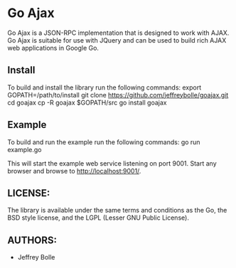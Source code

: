 Go Ajax
=======

  Go Ajax is a JSON-RPC implementation that is designed to work with AJAX.  Go Ajax is suitable for use with JQuery and can be used to build rich AJAX web applications in Google Go.

Install
-------
  To build and install the library run the following commands:
	export GOPATH=/path/to/install
    git clone https://github.com/jeffreybolle/goajax.git
    cd goajax
	cp -R goajax $GOPATH/src
    go install goajax

Example
-------
  To build and run the example run the following commands:
    go run example.go
    

  This will start the example web service listening on port 9001.  Start any browser and browse to <a href="http://localhost:9001/">http://localhost:9001/</a>.

LICENSE:
--------

  The library is available under the same terms and conditions as the Go, the BSD style license, and the LGPL (Lesser GNU Public License).

AUTHORS:
--------

 * Jeffrey Bolle
